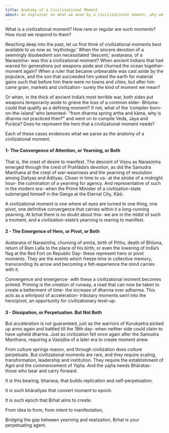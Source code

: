 ```yaml
---
title: Anatomy of a Civilizational Moment
about: An explainer on what we mean by a civilizational moment, why we're in the midst of one now, and the mandate it thus sets for us.
---
```


What is a civilizational moment? How rare or regular are such moments? How must we respond to them?

Reaching deep into the past, let us first think of civilizational moments best available to us now as ‘mythology.’ When the sincere devotion of a seemingly disobedient son necessitated ‘descent,’ avataraṇa, of a Narasiṃha- was this a civilizational moment? When ancient Indians that had warred for generations put weapons aside and churned the ocean together- moment again? When a ruler that became unbearable was cast aside by the populace, and the son that succeeded him yoked the earth for material gains such that before him there were no towns and cities, but after him came grain, markets and civilization- surely the kind of moment we mean?

Or when, in the thick of ancient India’s most terrible war, both sides put weapons temporarily aside to grieve the loss of a common elder- Bhīṣma- could that qualify as a defining moment? If not, what of the ‘compiler-born-on-the-island’ who lamented- ”from dharma spring artha and kāma, why is dharma not practiced then?” and went on to compile Veda, Jaya and Purāṇa? Does he represent the hero that a civilizational moment needs?

Each of these cases evidences what we parse as the anatomy of a civilizational moment.

#### 1- The Convergence of Attention, or Yearning, or Both
That is, the crest of desire to manifest. The descent of Viṣṇu as Narasiṃha emerged through the crest of Prahlāda’s devotion, as did the Samudra Manthana at the crest of war-weariness and the yearning of resolution among Daityas and Ādityas. Closer in time to us- at the stroke of a midnight hour- the culmination of a yearning for agency. And representative of such in the modern era- when the Prime Minister of a civilization-state submerged himself in the Ganga at the Eternal City, Kāśi.

A civilizational moment is one where all eyes are turned to one thing, one pivot, one definitive convergence that carries within it a long-running yearning. At bṛhat there is no doubt about this- we are in the midst of such a moment, and a civilization-state’s yearning is rearing to manifest.

#### 2 - The Emergence of Hero, or Pivot, or Both
Avataraṇa of Narasiṃha, churning of amṛta, birth of Pṛthu, death of Bhīṣma, return of Ram Lalla to the place of his birth; or even the lowering of India’s flag at the Red Fort on Republic Day- these represent hero or pivot moments. They are the events which freeze time in collective memory, transcending its arrow and becoming a felt-experience the mind carries with it.

Convergence and emergence- with these a civilizational moment becomes primed. Priming is the creation of runway, a road that can now be taken to create a betterment of time- the increase of dharma over adharma. This acts as a whirlpool of acceleration- tributary moments swirl into the hero/pivot, an opportunity for civilizationary level-up.

#### 3 - Dissipation, or Perpetuation. But Not Both
But acceleration is not guaranteed, just as the warriors of Kurukṣetra picked up arms again and battled till the 18th day- when neither side could claim to have upheld dharma. Just as civilization fell once again after the Samudra Manthana, requiring a Vasiṣṭha of a later era to create moment anew.

From culture springs reason, and through civilization does culture perpetuate. But civilizational moments are rare, and they require scaling, transformation, leadership and institution. They require the establishment of Agni and the commencement of Yajña. And the yajña needs Bhāratas- those who bear and carry forward.

It is this bearing, bharaṇa, that builds replication and self-perpetuation.

It is such bhāratīyas that convert moment to epoch.

It is such epoch that Bṛhat aims to create.

From idea to form,
from intent to manifestation,

Bridging the gap between yearning and realization,
Bṛhat is your perpetuating agent.

